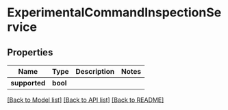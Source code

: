 # ExperimentalCommandInspectionService

## Properties

Name | Type | Description | Notes
------------ | ------------- | ------------- | -------------
**supported** | **bool** |  | 

[[Back to Model list]](../README.md#documentation-for-models) [[Back to API list]](../README.md#documentation-for-api-endpoints) [[Back to README]](../README.md)



